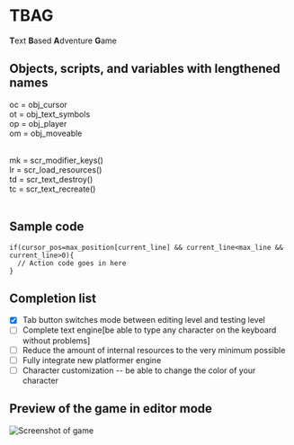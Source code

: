 # TBAG
<b>T</b>ext <b>B</b>ased <b>A</b>dventure <b>G</b>ame <br>

## Objects, scripts, and variables with lengthened names
oc = obj_cursor <br>
ot = obj_text_symbols <br>
op = obj_player <br>
om = obj_moveable <br><br>

mk = scr_modifier_keys() <br>
lr = scr_load_resources() <br>
td = scr_text_destroy() <br>
tc = scr_text_recreate() <br><br>

## Sample code
```gml
if(cursor_pos=max_position[current_line] && current_line<max_line && current_line>0){
  // Action code goes in here
}
```

## Completion list
- [x] Tab button switches mode between editing level and testing level
- [ ] Complete text engine[be able to type any character on the keyboard without problems]
- [ ] Reduce the amount of internal resources to the very minimum possible
- [ ] Fully integrate new platformer engine
- [ ] Character customization -- be able to change the color of your character

## Preview of the game in editor mode
![Screenshot of game](https://github.com/UncookedChickens/uncookedchickens.github.io/blob/master/img/TBAG_splash.png?raw=true)
